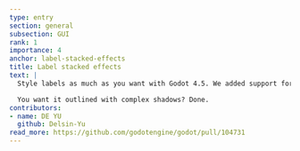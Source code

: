```yaml
---
type: entry
section: general
subsection: GUI
rank: 1
importance: 4
anchor: label-stacked-effects
title: Label stacked effects
text: |
  Style labels as much as you want with Godot 4.5. We added support for stacked layers of effects; no cumbersome workarounds required.

  You want it outlined with complex shadows? Done.
contributors:
- name: DE YU
  github: Delsin-Yu
read_more: https://github.com/godotengine/godot/pull/104731
---
```

